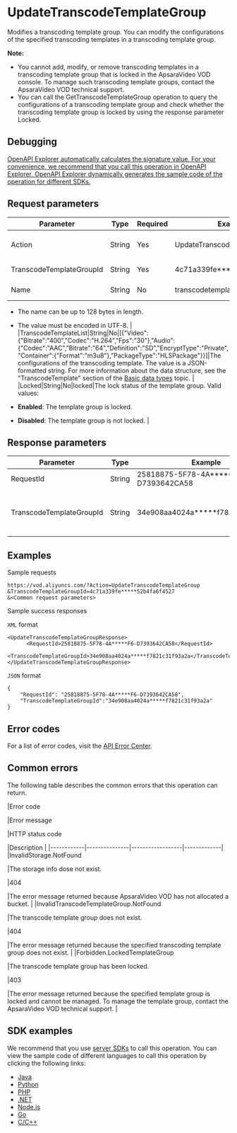 # UpdateTranscodeTemplateGroup

Modifies a transcoding template group. You can modify the configurations of the specified transcoding templates in a transcoding template group.

**Note:**

-   You cannot add, modify, or remove transcoding templates in a transcoding template group that is locked in the ApsaraVideo VOD console. To manage such transcoding template groups, contact the ApsaraVideo VOD technical support.
-   You can call the GetTranscodeTemplateGroup operation to query the configurations of a transcoding template group and check whether the transcoding template group is locked by using the response parameter Locked.

## Debugging

[OpenAPI Explorer automatically calculates the signature value. For your convenience, we recommend that you call this operation in OpenAPI Explorer. OpenAPI Explorer dynamically generates the sample code of the operation for different SDKs.](https://api.aliyun.com/#product=vod&api=UpdateTranscodeTemplateGroup&type=RPC&version=2017-03-21)

## Request parameters

|Parameter|Type|Required|Example|Description|
|---------|----|--------|-------|-----------|
|Action|String|Yes|UpdateTranscodeTemplateGroup|The operation that you want to perform. Set the value to **UpdateTranscodeTemplateGroup**. |
|TranscodeTemplateGroupId|String|Yes|4c71a339fe\*\*\*\*\*52b4fa6f4527|The ID of the transcoding template group. |
|Name|String|No|transcodetemplate|The name of the transcoding template group.

 -   The name can be up to 128 bytes in length.
-   The value must be encoded in UTF-8. |
|TranscodeTemplateList|String|No|\[\{"Video":\{"Bitrate":"400","Codec":"H.264","Fps":"30"\},"Audio":\{"Codec":"AAC","Bitrate":"64","Definition":"SD","EncryptType":"Private","Container":\{"Format":"m3u8"\},"PackageType":"HLSPackage"\}\}\]|The configurations of the transcoding template. The value is a JSON-formatted string. For more information about the data structure, see the "TranscodeTemplate" section of the [Basic data types](~~52839~~) topic. |
|Locked|String|No|locked|The lock status of the template group. Valid values:

 -   **Enabled**: The template group is locked.
-   **Disabled**: The template group is not locked. |

## Response parameters

|Parameter|Type|Example|Description|
|---------|----|-------|-----------|
|RequestId|String|25818875-5F78-4A\*\*\*\*\*F6-D7393642CA58|The ID of the request. |
|TranscodeTemplateGroupId|String|34e908aa4024a\*\*\*\*\*f7821c31f93a2a|The ID of the transcoding template group. |

## Examples

Sample requests

```
https://vod.aliyuncs.com/?Action=UpdateTranscodeTemplateGroup
&TranscodeTemplateGroupId=4c71a339fe*****52b4fa6f4527
&<Common request parameters>
```

Sample success responses

`XML` format

```
<UpdateTranscodeTemplateGroupResponse>
      <RequestId>25818875-5F78-4A*****F6-D7393642CA58</RequestId>
      <TranscodeTemplateGroupId>34e908aa4024a*****f7821c31f93a2a</TranscodeTemplateGroupId>
</UpdateTranscodeTemplateGroupResponse>
```

`JSON` format

```
{
    "RequestId": "25818875-5F78-4A*****F6-D7393642CA58",
    "TranscodeTemplateGroupId":"34e908aa4024a*****f7821c31f93a2a"
}
```

## Error codes

For a list of error codes, visit the [API Error Center](https://error-center.alibabacloud.com/status/product/vod).

## Common errors

The following table describes the common errors that this operation can return.

|Error code

|Error message

|HTTP status code

|Description |
|------------|---------------|------------------|-------------|
|InvalidStorage.NotFound

|The storage info dose not exist.

|404

|The error message returned because ApsaraVideo VOD has not allocated a bucket. |
|InvalidTranscodeTemplateGroup.NotFound

|The transcode template group does not exist.

|404

|The error message returned because the specified transcoding template group does not exist. |
|Forbidden.LockedTemplateGroup

|The transcode template group has been locked.

|403

|The error message returned because the specified template group is locked and cannot be managed. To manage the template group, contact the ApsaraVideo VOD technical support. |

## SDK examples

We recommend that you use [server SDKs](~~101789~~) to call this operation. You can view the sample code of different languages to call this operation by clicking the following links:

-   [Java](~~61063~~)
-   [Python](~~61054~~)
-   [PHP](~~61069~~)
-   [.NET](~~84750~~)
-   [Node.js](~~101396~~)
-   [Go](~~101411~~)
-   [C/C++](~~101261~~)

